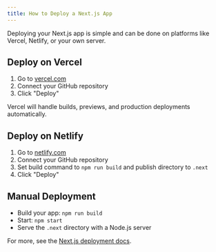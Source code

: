 ```yaml
---
title: How to Deploy a Next.js App
---
```


Deploying your Next.js app is simple and can be done on platforms like Vercel, Netlify, or your own server.

## Deploy on Vercel

1. Go to [vercel.com](https://vercel.com/)
2. Connect your GitHub repository
3. Click "Deploy"

Vercel will handle builds, previews, and production deployments automatically.

## Deploy on Netlify

1. Go to [netlify.com](https://netlify.com/)
2. Connect your GitHub repository
3. Set build command to `npm run build` and publish directory to `.next`
4. Click "Deploy"

## Manual Deployment

- Build your app: `npm run build`
- Start: `npm start`
- Serve the `.next` directory with a Node.js server

For more, see the [Next.js deployment docs](https://nextjs.org/docs/app/building-your-application/deploying).
